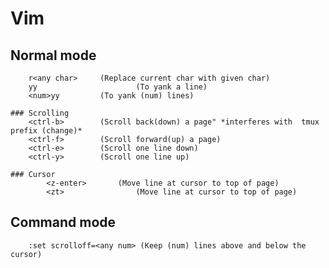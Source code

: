 # Vim

## Normal mode
		r<any char>		(Replace current char with given char)
		yy						(To yank a line)
		<num>yy     	(To yank (num) lines)

	### Scrolling
		<ctrl-b>  		(Scroll back(down) a page" *interferes with  tmux prefix (change)*
		<ctrl-f>  		(Scroll forward(up) a page)
		<ctrl-e>  		(Scroll one line down)
		<ctrl-y>  		(Scroll one line up)

	### Cursor
			<z-enter>		(Move line at cursor to top of page)
			<zt> 				(Move line at cursor to top of page)


## Command mode
		:set scrolloff=<any num> (Keep (num) lines above and below the cursor)

